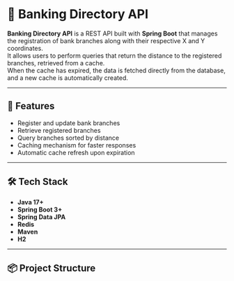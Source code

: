 # 🏦 Banking Directory API

**Banking Directory API** is a REST API built with **Spring Boot** that manages the registration of bank branches along with their respective X and Y coordinates.  
It allows users to perform queries that return the distance to the registered branches, retrieved from a cache.  
When the cache has expired, the data is fetched directly from the database, and a new cache is automatically created.

---

## 🚀 Features

- Register and update bank branches
- Retrieve registered branches
- Query branches sorted by distance
- Caching mechanism for faster responses
- Automatic cache refresh upon expiration

---

## 🛠️ Tech Stack

- **Java 17+**
- **Spring Boot 3+**
- **Spring Data JPA**
- **Redis**
- **Maven**
- **H2** 

---

## 📦 Project Structure
